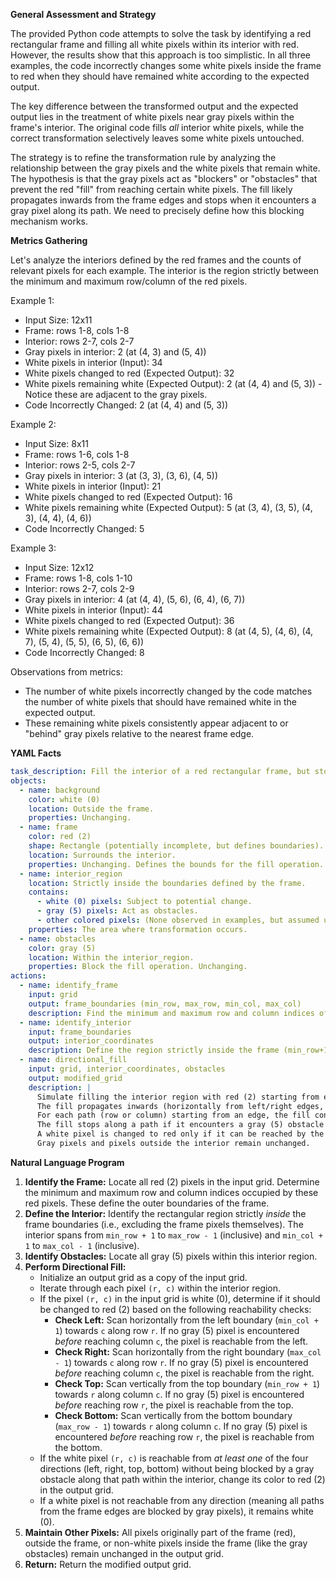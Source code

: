 **General Assessment and Strategy**

The provided Python code attempts to solve the task by identifying a red rectangular frame and filling all white pixels within its interior with red. However, the results show that this approach is too simplistic. In all three examples, the code incorrectly changes some white pixels inside the frame to red when they should have remained white according to the expected output.

The key difference between the transformed output and the expected output lies in the treatment of white pixels near gray pixels within the frame's interior. The original code fills *all* interior white pixels, while the correct transformation selectively leaves some white pixels untouched.

The strategy is to refine the transformation rule by analyzing the relationship between the gray pixels and the white pixels that remain white. The hypothesis is that the gray pixels act as "blockers" or "obstacles" that prevent the red "fill" from reaching certain white pixels. The fill likely propagates inwards from the frame edges and stops when it encounters a gray pixel along its path. We need to precisely define how this blocking mechanism works.

**Metrics Gathering**

Let's analyze the interiors defined by the red frames and the counts of relevant pixels for each example. The interior is the region strictly between the minimum and maximum row/column of the red pixels.

Example 1:
*   Input Size: 12x11
*   Frame: rows 1-8, cols 1-8
*   Interior: rows 2-7, cols 2-7
*   Gray pixels in interior: 2 (at (4, 3) and (5, 4))
*   White pixels in interior (Input): 34
*   White pixels changed to red (Expected Output): 32
*   White pixels remaining white (Expected Output): 2 (at (4, 4) and (5, 3)) - Notice these are adjacent to the gray pixels.
*   Code Incorrectly Changed: 2 (at (4, 4) and (5, 3))

Example 2:
*   Input Size: 8x11
*   Frame: rows 1-6, cols 1-8
*   Interior: rows 2-5, cols 2-7
*   Gray pixels in interior: 3 (at (3, 3), (3, 6), (4, 5))
*   White pixels in interior (Input): 21
*   White pixels changed to red (Expected Output): 16
*   White pixels remaining white (Expected Output): 5 (at (3, 4), (3, 5), (4, 3), (4, 4), (4, 6))
*   Code Incorrectly Changed: 5

Example 3:
*   Input Size: 12x12
*   Frame: rows 1-8, cols 1-10
*   Interior: rows 2-7, cols 2-9
*   Gray pixels in interior: 4 (at (4, 4), (5, 6), (6, 4), (6, 7))
*   White pixels in interior (Input): 44
*   White pixels changed to red (Expected Output): 36
*   White pixels remaining white (Expected Output): 8 (at (4, 5), (4, 6), (4, 7), (5, 4), (5, 5), (6, 5), (6, 6))
*   Code Incorrectly Changed: 8

Observations from metrics:
*   The number of white pixels incorrectly changed by the code matches the number of white pixels that should have remained white in the expected output.
*   These remaining white pixels consistently appear adjacent to or "behind" gray pixels relative to the nearest frame edge.

**YAML Facts**

```yaml
task_description: Fill the interior of a red rectangular frame, but stop filling where obstructed by gray pixels.
objects:
  - name: background
    color: white (0)
    location: Outside the frame.
    properties: Unchanging.
  - name: frame
    color: red (2)
    shape: Rectangle (potentially incomplete, but defines boundaries).
    location: Surrounds the interior.
    properties: Unchanging. Defines the bounds for the fill operation.
  - name: interior_region
    location: Strictly inside the boundaries defined by the frame.
    contains:
      - white (0) pixels: Subject to potential change.
      - gray (5) pixels: Act as obstacles.
      - other colored pixels: (None observed in examples, but assumed unchanging if present).
    properties: The area where transformation occurs.
  - name: obstacles
    color: gray (5)
    location: Within the interior_region.
    properties: Block the fill operation. Unchanging.
actions:
  - name: identify_frame
    input: grid
    output: frame_boundaries (min_row, max_row, min_col, max_col)
    description: Find the minimum and maximum row and column indices of red (2) pixels.
  - name: identify_interior
    input: frame_boundaries
    output: interior_coordinates
    description: Define the region strictly inside the frame (min_row+1 to max_row-1, min_col+1 to max_col-1).
  - name: directional_fill
    input: grid, interior_coordinates, obstacles
    output: modified_grid
    description: |
      Simulate filling the interior region with red (2) starting from each of the four sides of the frame.
      The fill propagates inwards (horizontally from left/right edges, vertically from top/bottom edges).
      For each path (row or column) starting from an edge, the fill converts white (0) pixels to red (2).
      The fill stops along a path if it encounters a gray (5) obstacle or the opposite frame boundary.
      A white pixel is changed to red only if it can be reached by the fill from at least one of the four directions without being blocked by a gray obstacle.
      Gray pixels and pixels outside the interior remain unchanged.
```


**Natural Language Program**

1.  **Identify the Frame:** Locate all red (2) pixels in the input grid. Determine the minimum and maximum row and column indices occupied by these red pixels. These define the outer boundaries of the frame.
2.  **Define the Interior:** Identify the rectangular region strictly *inside* the frame boundaries (i.e., excluding the frame pixels themselves). The interior spans from `min_row + 1` to `max_row - 1` (inclusive) and `min_col + 1` to `max_col - 1` (inclusive).
3.  **Identify Obstacles:** Locate all gray (5) pixels within this interior region.
4.  **Perform Directional Fill:**
    *   Initialize an output grid as a copy of the input grid.
    *   Iterate through each pixel `(r, c)` within the interior region.
    *   If the pixel `(r, c)` in the input grid is white (0), determine if it should be changed to red (2) based on the following reachability checks:
        *   **Check Left:** Scan horizontally from the left boundary (`min_col + 1`) towards `c` along row `r`. If no gray (5) pixel is encountered *before* reaching column `c`, the pixel is reachable from the left.
        *   **Check Right:** Scan horizontally from the right boundary (`max_col - 1`) towards `c` along row `r`. If no gray (5) pixel is encountered *before* reaching column `c`, the pixel is reachable from the right.
        *   **Check Top:** Scan vertically from the top boundary (`min_row + 1`) towards `r` along column `c`. If no gray (5) pixel is encountered *before* reaching row `r`, the pixel is reachable from the top.
        *   **Check Bottom:** Scan vertically from the bottom boundary (`max_row - 1`) towards `r` along column `c`. If no gray (5) pixel is encountered *before* reaching row `r`, the pixel is reachable from the bottom.
    *   If the white pixel `(r, c)` is reachable from *at least one* of the four directions (left, right, top, bottom) without being blocked by a gray obstacle along that path within the interior, change its color to red (2) in the output grid.
    *   If a white pixel is not reachable from any direction (meaning all paths from the frame edges are blocked by gray pixels), it remains white (0).
5.  **Maintain Other Pixels:** All pixels originally part of the frame (red), outside the frame, or non-white pixels inside the frame (like the gray obstacles) remain unchanged in the output grid.
6.  **Return:** Return the modified output grid.
